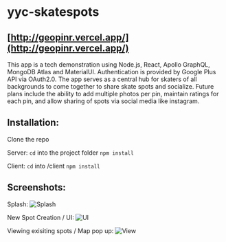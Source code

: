 # yyc-skatespots
## [http://geopinr.vercel.app/](http://geopinr.vercel.app/)

This app is a tech demonstration using Node.js, React, Apollo GraphQL, MongoDB Atlas and MaterialUI. Authentication is provided by Google Plus API via OAuth2.0. The app serves as a central hub for skaters of all backgrounds to come together to share skate spots and socialize. Future plans include the ability to add multiple photos per pin, maintain ratings for each pin, and allow sharing of spots via social media like instagram.

## Installation:

Clone the repo

Server:
```cd``` into the project folder
```npm install```

Client: 
```cd``` into /client
```npm install```

## Screenshots:

Splash:
![Splash](https://i.imgur.com/buwQXQs.gif)

New Spot Creation / UI:
![UI](https://i.imgur.com/8vezS8M.png)

Viewing exisiting spots / Map pop up:
![View](https://i.imgur.com/C6n21LX.png)

